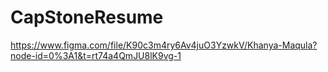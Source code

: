 # CapStoneResume
https://www.figma.com/file/K90c3m4ry6Av4juO3YzwkV/Khanya-Maqula?node-id=0%3A1&t=rt74a4QmJU8lK9vg-1
